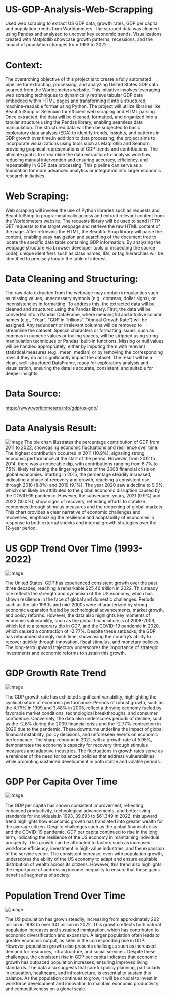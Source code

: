 # US-GDP-Analysis-Web-Scrapping
Used web scraping to extract US GDP data, growth rates, GDP per capita, and population trends from Worldometers. The scraped data was cleaned using Pandas and analyzed to uncover key economic trends. Visualizations created with Matplotlib showcase growth patterns, recessions, and the impact of population changes from 1993 to 2022.

# Context:

The overarching objective of this project is to create a fully automated pipeline for extracting, processing, and analyzing United States GDP data sourced from the Worldometers website. This initiative involves leveraging web scraping techniques to dynamically retrieve tabular GDP data embedded within HTML pages and transforming it into a structured, machine-readable format using Python.
The project will utilize libraries like BeautifulSoup or Selenium for efficient web scraping and HTML parsing. Once extracted, the data will be cleaned, formatted, and organized into a tabular structure using the Pandas library, enabling seamless data manipulation. The structured data will then be subjected to basic exploratory data analysis (EDA) to identify trends, insights, and patterns in GDP growth over time.In addition to data processing, the project aims to incorporate visualizations using tools such as Matplotlib and Seaborn, providing graphical representations of GDP trends and contributions. The ultimate goal is to streamline the data extraction-to-analysis workflow, reducing manual intervention and ensuring accuracy, efficiency, and repeatability in GDP data processing. This pipeline can serve as a foundation for more advanced analytics or integration into larger economic research initiatives.

# Web Scraping:

Web scraping will involve the use of Python libraries such as requests and BeautifulSoup to programmatically access and extract relevant content from the Worldometers website. The requests library will be used to send HTTP GET requests to the target webpage and retrieve the raw HTML content of the page. After retrieving the HTML, the BeautifulSoup library will parse the content, enabling easy navigation and searching of the document tree to locate the specific data table containing GDP information. By analyzing the webpage structure via browser developer tools or inspecting the source code), unique identifiers such as class names, IDs, or tag hierarchies will be identified to precisely locate the table of interest. 

# Data Cleaning and Structuring:
The raw data extracted from the webpage may contain irregularities such as missing values, unnecessary symbols (e.g., commas, dollar signs), or inconsistencies in formatting. To address this, the extracted data will be cleaned and structured using the Pandas library. First, the data will be converted into a Pandas DataFrame, where meaningful and intuitive column names (e.g., "Year", "GDP in Trillions", "Annual Growth Rate") will be assigned. Any redundant or irrelevant columns will be removed to streamline the dataset. Special characters or formatting issues, such as commas in numeric values or trailing spaces, will be stripped using string manipulation techniques or Pandas' built-in functions. Missing or null values will be handled appropriately, either by imputing them with relevant statistical measures (e.g., mean, median) or by removing the corresponding rows if they do not significantly impact the dataset. The result will be a clean, well-structured DataFrame, ready for exploratory analysis and visualization, ensuring the data is accurate, consistent, and suitable for deeper insights.


# Data Source: 
https://www.worldometers.info/gdp/us-gdp/

# Data Analysis Result: 

![image](https://github.com/user-attachments/assets/11a27fb5-2e7d-4aed-be9f-64bbaefe2394)
The pie chart illustrates the percentage contribution of GDP from 2011 to 2022, showcasing economic fluctuations and resilience over time. The highest contribution occurred in 2011 (10.9%), signaling strong economic performance at the start of the period. However, from 2012 to 2014, there was a noticeable dip, with contributions ranging from 6.7% to 7.5%, likely reflecting the lingering effects of the 2008 financial crisis on global economies. Starting in 2015, the percentage steadily increased, indicating a phase of recovery and growth, reaching a consistent rise through 2018 (8.8%) and 2019 (9.1%). The year 2020 saw a decline to 9.0%, which can likely be attributed to the global economic disruption caused by the COVID-19 pandemic. However, the subsequent years, 2021 (9.9%) and 2022 (10.0%), show signs of recovery, reflecting efforts to stabilize economies through stimulus measures and the reopening of global markets. This chart provides a clear narrative of economic challenges and recoveries, emphasizing the resilience and adaptability of economies in response to both external shocks and internal growth strategies over the 12-year period.

# US GDP Trend Over Time (1993-2022)
![image](https://github.com/user-attachments/assets/3e5b47a3-73cd-46b8-aa38-6e7a293f6861)

The United States' GDP has experienced consistent growth over the past three decades, reaching a remarkable $25.46 trillion in 2022. This steady rise reflects the strength and dynamism of the US economy, which has shown resilience in the face of global and domestic challenges. Periods such as the late 1990s and mid-2000s were characterized by strong economic expansion fueled by technological advancements, market growth, and policy reforms. However, the data also highlights key moments of economic vulnerability, such as the global financial crisis of 2008-2009, which led to a temporary dip in GDP, and the COVID-19 pandemic in 2020, which caused a contraction of -2.77%. Despite these setbacks, the GDP has rebounded strongly each time, showcasing the country’s ability to recover quickly through innovation, fiscal stimulus, and monetary policies. The long-term upward trajectory underscores the importance of strategic investments and economic reforms to sustain this growth.

# GDP Growth Rate Trend
![image](https://github.com/user-attachments/assets/aeb89246-6eba-49c0-86b6-7878b6e4a37a)

The GDP growth rate has exhibited significant variability, highlighting the cyclical nature of economic performance. Periods of robust growth, such as the 4.79% in 1999 and 3.48% in 2005, reflect a thriving economy fueled by favorable market conditions, technological breakthroughs, and consumer confidence. Conversely, the data also underscores periods of decline, such as the -2.6% during the 2009 financial crisis and the -2.77% contraction in 2020 due to the pandemic. These downturns underline the impact of global financial instability, policy decisions, and unforeseen events on economic performance. The sharp rebound in 2021, with a growth rate of 5.95%, demonstrates the economy's capacity for recovery through stimulus measures and adaptive industries. The fluctuations in growth rates serve as a reminder of the need for balanced policies that address vulnerabilities while promoting sustained development in both stable and volatile periods.

# GDP Per Capita Over Time
![image](https://github.com/user-attachments/assets/e5f726dd-c91a-4578-9504-4ad5af738979)

The GDP per capita has shown consistent improvement, reflecting enhanced productivity, technological advancements, and better living standards for individuals.In 1993, 39,693 to $61,349 in 2022, this upward trend highlights how economic growth has translated into greater wealth for the average citizen. Despite challenges such as the global financial crisis and the COVID-19 pandemic, GDP per capita continued to rise in the long term, indicating the resilience of the US economy in maintaining individual prosperity. This growth can be attributed to factors such as increased workforce efficiency, investment in high-value industries, and the expansion of the service sector. The consistent increase, even with population growth, underscores the ability of the US economy to adapt and ensure equitable distribution of wealth across its citizens. However, this trend also highlights the importance of addressing income inequality to ensure that these gains benefit all segments of society.

# Population Trend Over Time
![image](https://github.com/user-attachments/assets/031e2946-e1ec-4704-86cc-21cfd5052ff7)

The US population has grown steadily, increasing from approximately 262 million in 1993 to over 341 million in 2022. This growth reflects both natural population increases and sustained immigration, which has contributed to economic diversification and expansion. A larger population often leads to greater economic output, as seen in the corresponding rise in GDP. However, population growth also presents challenges such as increased demand for resources, infrastructure, and social services. Despite these challenges, the consistent rise in GDP per capita indicates that economic growth has outpaced population increases, ensuring improved living standards. The data also suggests that careful policy planning, particularly in education, healthcare, and infrastructure, is essential to sustain this balance. As the population continues to grow, it will be crucial to invest in workforce development and innovation to maintain economic productivity and competitiveness on a global scale.



